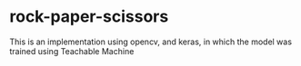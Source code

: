 # rock-paper-scissors
This is an implementation using opencv, and keras, in which the model was trained using Teachable Machine
